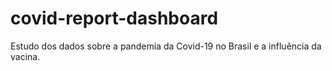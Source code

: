 # covid-report-dashboard
Estudo dos dados sobre a pandemia da Covid-19 no Brasil e a influência da vacina.
